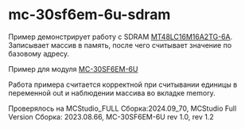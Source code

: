 # mc-30sf6em-6u-sdram

Пример демонстрирует работу с SDRAM [MT48LC16M16A2TG-6A](https://nc2.elvees.com/index.php/s/Wr93i2grHaPgT3J). Записывает массив в память, после чего считывает значение по базовому адресу.

Пример для модуля [MC-30SF6EM-6U](https://support.elvees.com/docs/Microchips/1892VM15AF/Boards/)

Работа примера считается корректной при считывании единицы в переменной out и наблюдении массива во вкладке memory.

Проверялось на MCStudio_FULL Сборка:2024.09_70, MCStudio Full Version Сборка: 2023.08.66, MC-30SF6EM-6U rev 1.0, rev 1.2
